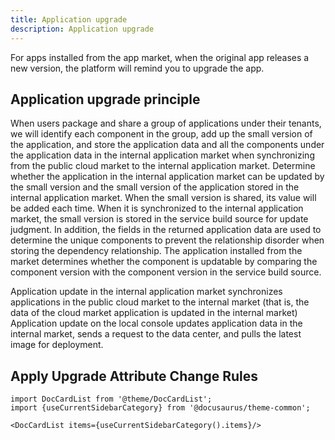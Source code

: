 ```yaml
---
title: Application upgrade
description: Application upgrade
---
```


For apps installed from the app market, when the original app releases a new version, the platform will remind you to upgrade the app.

## Application upgrade principle

When users package and share a group of applications under their tenants, we will identify each component in the group, add up the small version of the application, and store the application data and all the components under the application data in the internal application market when synchronizing from the public cloud market to the internal application market. Determine whether the application in the internal application market can be updated by the small version and the small version of the application stored in the internal application market. When the small version is shared, its value will be added each time. When it is synchronized to the internal application market, the small version is stored in the service build source for update judgment. In addition, the fields in the returned application data are used to determine the unique components to prevent the relationship disorder when storing the dependency relationship. The application installed from the market determines whether the component is updatable by comparing the component version with the component version in the service build source.

Application update in the internal application market synchronizes applications in the public cloud market to the internal market (that is, the data of the cloud market application is updated in the internal market) Application update on the local console updates application data in the internal market, sends a request to the data center, and pulls the latest image for deployment.

## Apply Upgrade Attribute Change Rules

```mdx-code-block
import DocCardList from '@theme/DocCardList';
import {useCurrentSidebarCategory} from '@docusaurus/theme-common';

<DocCardList items={useCurrentSidebarCategory().items}/>
```

